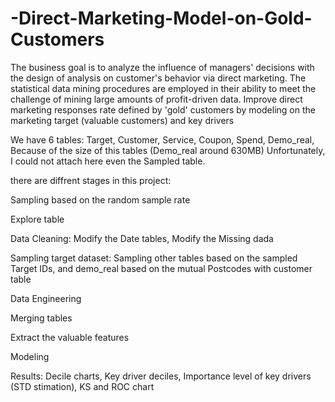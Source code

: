 # -Direct-Marketing-Model-on-Gold-Customers

The business goal is to analyze the influence of managers' decisions with the design of analysis on customer's behavior via direct marketing. 
The statistical data mining procedures are employed in their ability to meet the challenge of mining large amounts of profit-driven data. 
Improve direct marketing responses rate defined by 'gold' customers by modeling on the marketing target (valuable customers) and key drivers

We have 6 tables:
  Target,
  Customer,
  Service,
  Coupon,
  Spend,
  Demo_real,
Because of the size of this tables (Demo_real around 630MB) Unfortunately, I could not attach here even the Sampled table.

there are diffrent stages in this project:

  Sampling based on the random sample rate
  
  Explore table
  
  Data Cleaning:
    Modify the Date tables,
    Modify the Missing dada
    
  Sampling target dataset:
    Sampling other tables based on the sampled Target IDs, and demo_real based on the mutual Postcodes with customer table
 
  Data Engineering
  
  Merging tables
  
  Extract the valuable features
  
  Modeling
  
  Results:
    Decile charts,
    Key driver deciles,
    Importance level of key drivers (STD stimation),
    KS and ROC chart
    
    
